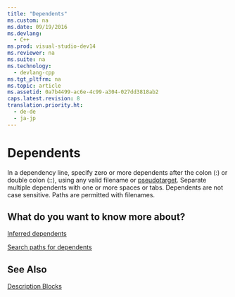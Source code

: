 ```yaml
---
title: "Dependents"
ms.custom: na
ms.date: 09/19/2016
ms.devlang: 
  - C++
ms.prod: visual-studio-dev14
ms.reviewer: na
ms.suite: na
ms.technology: 
  - devlang-cpp
ms.tgt_pltfrm: na
ms.topic: article
ms.assetid: 0a7b4499-ac6e-4c99-a304-027dd3818ab2
caps.latest.revision: 8
translation.priority.ht: 
  - de-de
  - ja-jp
---
```

# Dependents
In a dependency line, specify zero or more dependents after the colon (:) or double colon (::), using any valid filename or [pseudotarget](../vs140/Pseudotargets.md). Separate multiple dependents with one or more spaces or tabs. Dependents are not case sensitive. Paths are permitted with filenames.  
  
## What do you want to know more about?  
 [Inferred dependents](../vs140/Inferred-Dependents.md)  
  
 [Search paths for dependents](../vs140/Search-Paths-for-Dependents.md)  
  
## See Also  
 [Description Blocks](../vs140/Description-Blocks.md)